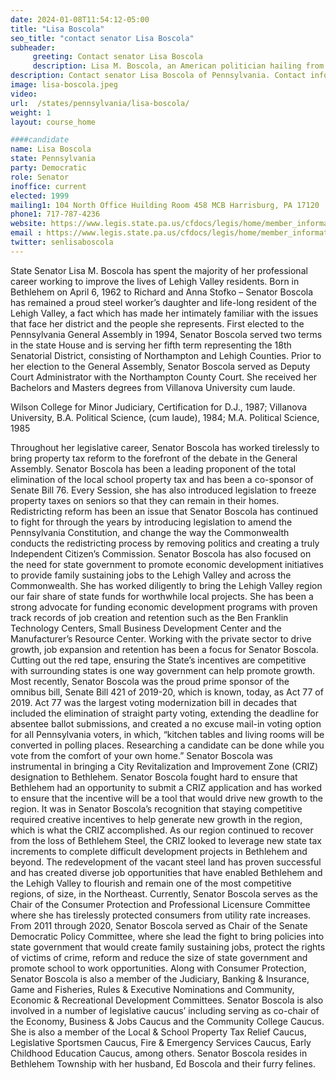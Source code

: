 ```yaml
---
date: 2024-01-08T11:54:12-05:00
title: "Lisa Boscola"
seo_title: "contact senator Lisa Boscola"
subheader:
     greeting: Contact senator Lisa Boscola
     description: Lisa M. Boscola, an American politician hailing from Pennsylvania, is currently a Democratic member of the Pennsylvania State Senate. She represents the 18th Senate District, encompassing sections of Lehigh and Northampton.
description: Contact senator Lisa Boscola of Pennsylvania. Contact information for Lisa Boscola includes email address, phone number, and mailing address.
image: lisa-boscola.jpeg
video:
url:  /states/pennsylvania/lisa-boscola/
weight: 1
layout: course_home

####candidate
name: Lisa Boscola
state: Pennsylvania
party: Democratic
role: Senator
inoffice: current
elected: 1999
mailing1: 104 North Office Huilding Room 458 MCB Harrisburg, PA 17120
phone1: 717-787-4236
website: https://www.legis.state.pa.us/cfdocs/legis/home/member_information/Senate_bio.cfm?id=179/
email : https://www.legis.state.pa.us/cfdocs/legis/home/member_information/Senate_bio.cfm?id=179/
twitter: senlisaboscola
---
```


State Senator Lisa M. Boscola has spent the majority of her professional career working to improve the lives of Lehigh Valley residents. Born in Bethlehem on April 6, 1962 to Richard and Anna Stofko – Senator Boscola has remained a proud steel worker’s daughter and life-long resident of the Lehigh Valley, a fact which has made her intimately familiar with the issues that face her district and the people she represents. First elected to the Pennsylvania General Assembly in 1994, Senator Boscola served two terms in the state House and is serving her fifth term representing the 18th Senatorial District, consisting of Northampton and Lehigh Counties. Prior to her election to the General Assembly, Senator Boscola served as Deputy Court Administrator with the Northampton County Court. She received her Bachelors and Masters degrees from Villanova University cum laude.

Wilson College for Minor Judiciary, Certification for D.J., 1987; Villanova University, B.A. Political Science, (cum laude), 1984; M.A. Political Science, 1985

Throughout her legislative career, Senator Boscola has worked tirelessly to bring property tax reform to the forefront of the debate in the General Assembly. Senator Boscola has been a leading proponent of the total elimination of the local school property tax and has been a co-sponsor of Senate Bill 76. Every Session, she has also introduced legislation to freeze property taxes on seniors so that they can remain in their homes. Redistricting reform has been an issue that Senator Boscola has continued to fight for through the years by introducing legislation to amend the Pennsylvania Constitution, and change the way the Commonwealth conducts the redistricting process by removing politics and creating a truly Independent Citizen’s Commission. Senator Boscola has also focused on the need for state government to promote economic development initiatives to provide family sustaining jobs to the Lehigh Valley and across the Commonwealth. She has worked diligently to bring the Lehigh Valley region our fair share of state funds for worthwhile local projects. She has been a strong advocate for funding economic development programs with proven track records of job creation and retention such as the Ben Franklin Technology Centers, Small Business Development Center and the Manufacturer’s Resource Center. Working with the private sector to drive growth, job expansion and retention has been a focus for Senator Boscola. Cutting out the red tape, ensuring the State’s incentives are competitive with surrounding states is one way government can help promote growth. Most recently, Senator Boscola was the proud prime sponsor of the omnibus bill, Senate Bill 421 of 2019-20, which is known, today, as Act 77 of 2019. Act 77 was the largest voting modernization bill in decades that included the elimination of straight party voting, extending the deadline for absentee ballot submissions, and created a no excuse mail-in voting option for all Pennsylvania voters, in which, “kitchen tables and living rooms will be converted in polling places. Researching a candidate can be done while you vote from the comfort of your own home.” Senator Boscola was instrumental in bringing a City Revitalization and Improvement Zone (CRIZ) designation to Bethlehem. Senator Boscola fought hard to ensure that Bethlehem had an opportunity to submit a CRIZ application and has worked to ensure that the incentive will be a tool that would drive new growth to the region. It was in Senator Boscola’s recognition that staying competitive required creative incentives to help generate new growth in the region, which is what the CRIZ accomplished. As our region continued to recover from the loss of Bethlehem Steel, the CRIZ looked to leverage new state tax increments to complete difficult development projects in Bethlehem and beyond. The redevelopment of the vacant steel land has proven successful and has created diverse job opportunities that have enabled Bethlehem and the Lehigh Valley to flourish and remain one of the most competitive regions, of size, in the Northeast. Currently, Senator Boscola serves as the Chair of the Consumer Protection and Professional Licensure Committee where she has tirelessly protected consumers from utility rate increases. From 2011 through 2020, Senator Boscola served as Chair of the Senate Democratic Policy Committee, where she lead the fight to bring policies into state government that would create family sustaining jobs, protect the rights of victims of crime, reform and reduce the size of state government and promote school to work opportunities. Along with Consumer Protection, Senator Boscola is also a member of the Judiciary, Banking & Insurance, Game and Fisheries, Rules & Executive Nominations and Community, Economic & Recreational Development Committees. Senator Boscola is also involved in a number of legislative caucus’ including serving as co-chair of the Economy, Business & Jobs Caucus and the Community College Caucus. She is also a member of the Local & School Property Tax Relief Caucus, Legislative Sportsmen Caucus, Fire & Emergency Services Caucus, Early Childhood Education Caucus, among others. Senator Boscola resides in Bethlehem Township with her husband, Ed Boscola and their furry felines.
